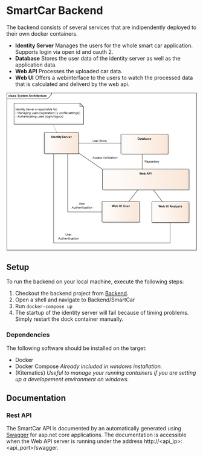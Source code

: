 # SmartCar Backend
The backend consists of several services that are indipendently deployed to their own docker containers. 
- **Identity Server**
Manages the users for the whole smart car application. Supports login via open id and oauth 2.
- **Database**
Stores the user data of the identity server as well as the application data.
- **Web API**
Processes the uploaded car data.
- **Web UI**
Offers a webinterface to the users to watch the processed data that is calculated and deliverd by the web api.

![Backend Architecture](Design/SystemArchitecture.png "Backend Architecture")

## Setup
To run the backend on your local machine, execute the following steps:
1. Checkout the backend project from [Backend](https://github.com/Itiapu/HSPSmartCar/tree/master/Backend).
2. Open a shell and navigate to Backend/SmartCar
3. Run `docker-compose up`
4. The startup of the identity server will fail because of timing problems. Simply restart the dock container manually.

### Dependencies
The following software should be installed on the target:
- Docker
- Docker Compose
*Already included in windows installation.*
- (Kitematics) 
*Useful to manage your running containers if you are setting up a developement environment on windows.*

## Documentation
### Rest API
The SmartCar API is documented by an automatically generated using [Swagger](https://swagger.io/) for asp.net core applications.
The documentation is accessible when the Web API server is running under the address http://<api_ip>:<api_port>/swagger.

